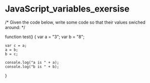 # JavaScript_variables_exersise
/* Given the code below, write some code so that their values swiched around: */ 


function test() {
    var a = "3";
    var b = "8";
  
    var c = a;
    a = b;
    b = c;

    console.log("a is " + a);
    console.log("b is " + b);
}
